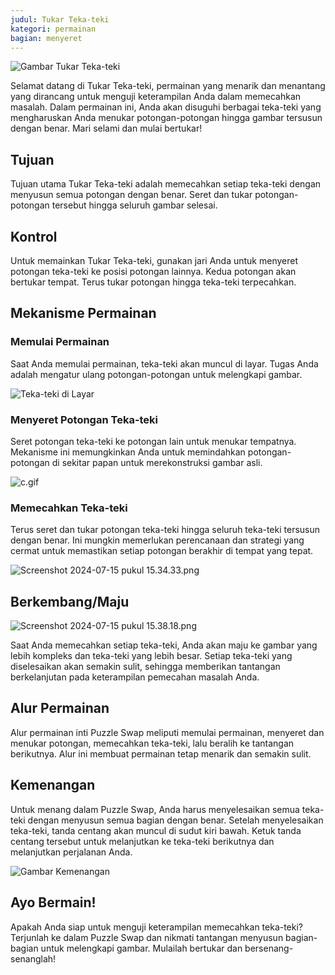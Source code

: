 ```yaml
---
judul: Tukar Teka-teki
kategori: permainan
bagian: menyeret
---
```

![Gambar Tukar Teka-teki](https://help.Studycat.com/hc/article_attachments/34916594979097)

Selamat datang di Tukar Teka-teki, permainan yang menarik dan menantang yang dirancang untuk menguji keterampilan Anda dalam memecahkan masalah. Dalam permainan ini, Anda akan disuguhi berbagai teka-teki yang mengharuskan Anda menukar potongan-potongan hingga gambar tersusun dengan benar. Mari selami dan mulai bertukar!

## Tujuan

Tujuan utama Tukar Teka-teki adalah memecahkan setiap teka-teki dengan menyusun semua potongan dengan benar. Seret dan tukar potongan-potongan tersebut hingga seluruh gambar selesai.

## Kontrol

Untuk memainkan Tukar Teka-teki, gunakan jari Anda untuk menyeret potongan teka-teki ke posisi potongan lainnya. Kedua potongan akan bertukar tempat. Terus tukar potongan hingga teka-teki terpecahkan.

## Mekanisme Permainan

### Memulai Permainan

Saat Anda memulai permainan, teka-teki akan muncul di layar. Tugas Anda adalah mengatur ulang potongan-potongan untuk melengkapi gambar.

![Teka-teki di Layar](https://help.Studycat.com/hc/article_attachments/34916594979097)

### Menyeret Potongan Teka-teki

Seret potongan teka-teki ke potongan lain untuk menukar tempatnya. Mekanisme ini memungkinkan Anda untuk memindahkan potongan-potongan di sekitar papan untuk merekonstruksi gambar asli.

![c.gif](https://help.Studycat.com/hc/article_attachments/35085383360281)

### Memecahkan Teka-teki

Terus seret dan tukar potongan teka-teki hingga seluruh teka-teki tersusun dengan benar. Ini mungkin memerlukan perencanaan dan strategi yang cermat untuk memastikan setiap potongan berakhir di tempat yang tepat.

![Screenshot 2024-07-15 pukul 15.34.33.png](https://help.Studycat.com/hc/article_attachments/35085383392153)

## Berkembang/Maju

![Screenshot 2024-07-15 pukul 15.38.18.png](https://help.Studycat.com/hc/article_attachments/35085383395993)

Saat Anda memecahkan setiap teka-teki, Anda akan maju ke gambar yang lebih kompleks dan teka-teki yang lebih besar. Setiap teka-teki yang diselesaikan akan semakin sulit, sehingga memberikan tantangan berkelanjutan pada keterampilan pemecahan masalah Anda.

## Alur Permainan

Alur permainan inti Puzzle Swap meliputi memulai permainan, menyeret dan menukar potongan, memecahkan teka-teki, lalu beralih ke tantangan berikutnya. Alur ini membuat permainan tetap menarik dan semakin sulit.

## Kemenangan

Untuk menang dalam Puzzle Swap, Anda harus menyelesaikan semua teka-teki dengan menyusun semua bagian dengan benar. Setelah menyelesaikan teka-teki, tanda centang akan muncul di sudut kiri bawah. Ketuk tanda centang tersebut untuk melanjutkan ke teka-teki berikutnya dan melanjutkan perjalanan Anda.

![Gambar Kemenangan](https://help.Studycat.com/hc/article_attachments/34916594984473)

## Ayo Bermain!

Apakah Anda siap untuk menguji keterampilan memecahkan teka-teki? Terjunlah ke dalam Puzzle Swap dan nikmati tantangan menyusun bagian-bagian untuk melengkapi gambar. Mulailah bertukar dan bersenang-senanglah!